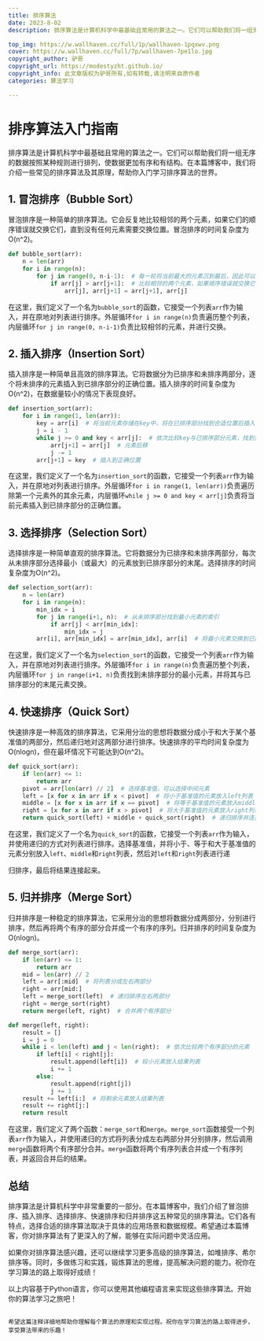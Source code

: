 ```yaml
---
title: 排序算法
date: 2023-8-02
description: 排序算法是计算机科学中最基础且常用的算法之一。它们可以帮助我们将一组无序的数据按照某种规则进行排列，使数据更加有序和有结构。

top_img: https://w.wallhaven.cc/full/1p/wallhaven-1pqxwv.png
cover: https://w.wallhaven.cc/full/7p/wallhaven-7pe1lo.jpg
copyright_author: 驴哥
copyright_url: https://modestyzht.github.io/
copyright_info: 此文章版权为驴哥所有,如有转载,请注明来自原作者
categories: 算法学习

---
```


# 排序算法入门指南

排序算法是计算机科学中最基础且常用的算法之一。它们可以帮助我们将一组无序的数据按照某种规则进行排列，使数据更加有序和有结构。在本篇博客中，我们将介绍一些常见的排序算法及其原理，帮助你入门学习排序算法的世界。

## 1. 冒泡排序（Bubble Sort）

冒泡排序是一种简单的排序算法。它会反复地比较相邻的两个元素，如果它们的顺序错误就交换它们，直到没有任何元素需要交换位置。冒泡排序的时间复杂度为O(n^2)。

```python
def bubble_sort(arr):
    n = len(arr)
    for i in range(n):
        for j in range(0, n-i-1):  # 每一轮将当前最大的元素沉到最后，因此可以减少内循环次数
            if arr[j] > arr[j+1]:  # 比较相邻的两个元素，如果顺序错误就交换它们
                arr[j], arr[j+1] = arr[j+1], arr[j]
```

在这里，我们定义了一个名为`bubble_sort`的函数，它接受一个列表`arr`作为输入，并在原地对列表进行排序。外层循环`for i in range(n)`负责遍历整个列表，内层循环`for j in range(0, n-i-1)`负责比较相邻的元素，并进行交换。

## 2. 插入排序（Insertion Sort）

插入排序是一种简单且高效的排序算法。它将数据分为已排序和未排序两部分，逐个将未排序的元素插入到已排序部分的正确位置。插入排序的时间复杂度为O(n^2)，在数据量较小的情况下表现良好。

```python
def insertion_sort(arr):
    for i in range(1, len(arr)):
        key = arr[i]  # 将当前元素存储在key中，将在已排序部分找到合适位置后插入
        j = i - 1
        while j >= 0 and key < arr[j]:  # 依次比较key与已排序部分元素，找到合适位置插入
            arr[j+1] = arr[j]  # 元素后移
            j -= 1
        arr[j+1] = key  # 插入到正确位置
```

在这里，我们定义了一个名为`insertion_sort`的函数，它接受一个列表`arr`作为输入，并在原地对列表进行排序。外层循环`for i in range(1, len(arr))`负责遍历除第一个元素外的其余元素，内层循环`while j >= 0 and key < arr[j]`负责将当前元素插入到已排序部分的正确位置。

## 3. 选择排序（Selection Sort）

选择排序是一种简单直观的排序算法。它将数据分为已排序和未排序两部分，每次从未排序部分选择最小（或最大）的元素放到已排序部分的末尾。选择排序的时间复杂度为O(n^2)。

```python
def selection_sort(arr):
    n = len(arr)
    for i in range(n):
        min_idx = i
        for j in range(i+1, n):  # 从未排序部分找到最小元素的索引
            if arr[j] < arr[min_idx]:
                min_idx = j
        arr[i], arr[min_idx] = arr[min_idx], arr[i]  # 将最小元素交换到已排序部分的末尾
```

在这里，我们定义了一个名为`selection_sort`的函数，它接受一个列表`arr`作为输入，并在原地对列表进行排序。外层循环`for i in range(n)`负责遍历整个列表，内层循环`for j in range(i+1, n)`负责找到未排序部分的最小元素，并将其与已排序部分的末尾元素交换。

## 4. 快速排序（Quick Sort）

快速排序是一种高效的排序算法，它采用分治的思想将数据分成小于和大于某个基准值的两部分，然后递归地对这两部分进行排序。快速排序的平均时间复杂度为O(nlogn)，但在最坏情况下可能达到O(n^2)。

```python
def quick_sort(arr):
    if len(arr) <= 1:
        return arr
    pivot = arr[len(arr) // 2]  # 选择基准值，可以选择中间元素
    left = [x for x in arr if x < pivot]  # 将小于基准值的元素放入left列表
    middle = [x for x in arr if x == pivot]  # 将等于基准值的元素放入middle列表
    right = [x for x in arr if x > pivot]  # 将大于基准值的元素放入right列表
    return quick_sort(left) + middle + quick_sort(right)  # 递归排序并连接结果
```

在这里，我们定义了一个名为`quick_sort`的函数，它接受一个列表`arr`作为输入，并使用递归的方式对列表进行排序。选择基准值，并将小于、等于和大于基准值的元素分别放入`left`、`middle`和`right`列表，然后对`left`和`right`列表进行递

归排序，最后将结果连接起来。

## 5. 归并排序（Merge Sort）

归并排序是一种稳定的排序算法，它采用分治的思想将数据分成两部分，分别进行排序，然后再将两个有序的部分合并成一个有序的序列。归并排序的时间复杂度为O(nlogn)。

```python
def merge_sort(arr):
    if len(arr) <= 1:
        return arr
    mid = len(arr) // 2
    left = arr[:mid]  # 将列表分成左右两部分
    right = arr[mid:]
    left = merge_sort(left)  # 递归排序左右两部分
    right = merge_sort(right)
    return merge(left, right)  # 合并两个有序部分

def merge(left, right):
    result = []
    i = j = 0
    while i < len(left) and j < len(right):  # 依次比较两个有序部分的元素
        if left[i] < right[j]:
            result.append(left[i])  # 较小元素放入结果列表
            i += 1
        else:
            result.append(right[j])
            j += 1
    result += left[i:]  # 将剩余元素放入结果列表
    result += right[j:]
    return result
```

在这里，我们定义了两个函数：`merge_sort`和`merge`。`merge_sort`函数接受一个列表`arr`作为输入，并使用递归的方式将列表分成左右两部分并分别排序，然后调用`merge`函数将两个有序部分合并。`merge`函数将两个有序列表合并成一个有序列表，并返回合并后的结果。

## 总结

排序算法是计算机科学中非常重要的一部分。在本篇博客中，我们介绍了冒泡排序、插入排序、选择排序、快速排序和归并排序这五种常见的排序算法。它们各有特点，选择合适的排序算法取决于具体的应用场景和数据规模。希望通过本篇博客，你对排序算法有了更深入的了解，能够在实际问题中灵活应用。

如果你对排序算法感兴趣，还可以继续学习更多高级的排序算法，如堆排序、希尔排序等。同时，多做练习和实践，锻炼算法的思维，提高解决问题的能力。祝你在学习算法的路上取得好成绩！

以上内容基于Python语言，你可以使用其他编程语言来实现这些排序算法。开始你的算法学习之旅吧！

```

希望这篇注释详细地帮助你理解每个算法的原理和实现过程。祝你在学习算法的路上取得进步，享受算法带来的乐趣！
